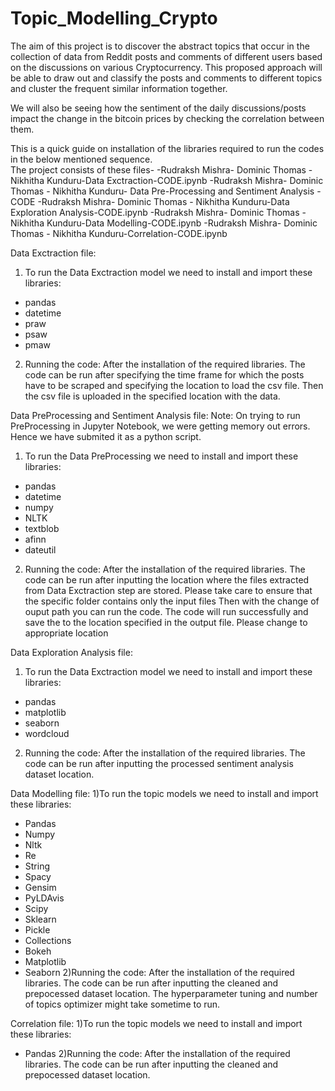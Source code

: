 # Topic_Modelling_Crypto
The aim of this project is to discover the abstract topics that occur in the collection of data from Reddit posts and comments  of different users based on the discussions on various Cryptocurrency. This proposed approach will be able to draw out and  classify the posts and comments to different topics and cluster the frequent similar information together. 

We will also be seeing how the sentiment of the daily discussions/posts impact the change in the bitcoin prices by checking the 
correlation between them. 

This is a quick guide on installation of the libraries required to run the codes in the below mentioned sequence.  
The project consists of these files-
-Rudraksh Mishra- Dominic Thomas - Nikhitha Kunduru-Data Exctraction-CODE.ipynb
-Rudraksh Mishra- Dominic Thomas - Nikhitha Kunduru- Data Pre-Processing and Sentiment Analysis -CODE
-Rudraksh Mishra- Dominic Thomas - Nikhitha Kunduru-Data Exploration Analysis-CODE.ipynb
-Rudraksh Mishra- Dominic Thomas - Nikhitha Kunduru-Data Modelling-CODE.ipynb
-Rudraksh Mishra- Dominic Thomas - Nikhitha Kunduru-Correlation-CODE.ipynb

Data Exctraction file:
1) To run the Data Exctraction model we need to install and import these libraries:
- pandas
- datetime
- praw
- psaw
- pmaw
2) Running the code:
After the installation of the required libraries. The code can be run after specifying the time frame for which the posts have to be scraped and specifying the location to load the csv file.
Then the csv file is uploaded in the specified location with the data. 

Data PreProcessing and Sentiment Analysis file:
Note: On trying to run PreProcessing in Jupyter Notebook, we were getting memory out errors. Hence we have submited it as a python script.
1) To run the Data PreProcessing we need to install and import these libraries:
- pandas
- datetime
- numpy
- NLTK
- textblob
- afinn
- dateutil

2) Running the code:
After the installation of the required libraries. The code can be run after inputting the location where the files extracted from Data Exctraction step are stored. Please take care to ensure that the specific folder contains only the input files
Then with the change of ouput path you can run the code.
The code will run successfully and save the to the location specified in the output file. Please change to appropriate location 

Data Exploration Analysis file:
1) To run the Data Exctraction model we need to install and import these libraries:
- pandas
- matplotlib
- seaborn
- wordcloud
2) Running the code:
After the installation of the required libraries. The code can be run after inputting the processed sentiment analysis dataset location.

Data Modelling file:
1)To run the topic models we need to install and import these libraries:
- Pandas
- Numpy
- Nltk
- Re
- String
- Spacy
- Gensim
- PyLDAvis
- Scipy
- Sklearn
- Pickle
- Collections
- Bokeh
- Matplotlib
- Seaborn
2)Running the code:
After the installation of the required libraries. The code can be run after inputting the cleaned and prepocessed dataset location.
The hyperparameter tuning and number of topics optimizer might take sometime to run. 

Correlation file:
1)To run the topic models we need to install and import these libraries:
- Pandas
2)Running the code:
After the installation of the required libraries. The code can be run after inputting the cleaned and prepocessed dataset location.

